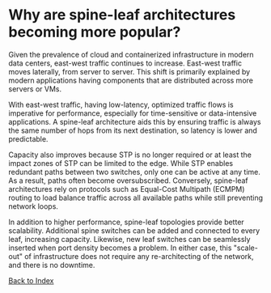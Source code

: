 # Why are spine-leaf architectures becoming more popular?

Given the prevalence of cloud and containerized infrastructure in modern data centers, east-west traffic continues to increase. East-west traffic moves laterally, from server to server. This shift is primarily explained by modern applications having components that are distributed across more servers or VMs.

With east-west traffic, having low-latency, optimized traffic flows is imperative for performance, especially for time-sensitive or data-intensive applications. A spine-leaf architecture aids this by ensuring traffic is always the same number of hops from its next destination, so latency is lower and predictable.

Capacity also improves because STP is no longer required or at least the impact zones of STP can be limited to the edge. While STP enables redundant paths between two switches, only one can be active at any time. As a result, paths often become oversubscribed. Conversely, spine-leaf architectures rely on protocols such as Equal-Cost Multipath (ECMPM) routing to load balance traffic across all available paths while still preventing network loops.

In addition to higher performance, spine-leaf topologies provide better scalability. Additional spine switches can be added and connected to every leaf, increasing capacity. Likewise, new leaf switches can be seamlessly inserted when port density becomes a problem. In either case, this "scale-out" of infrastructure does not require any re-architecting of the network, and there is no downtime.

[Back to Index](../README.md)
